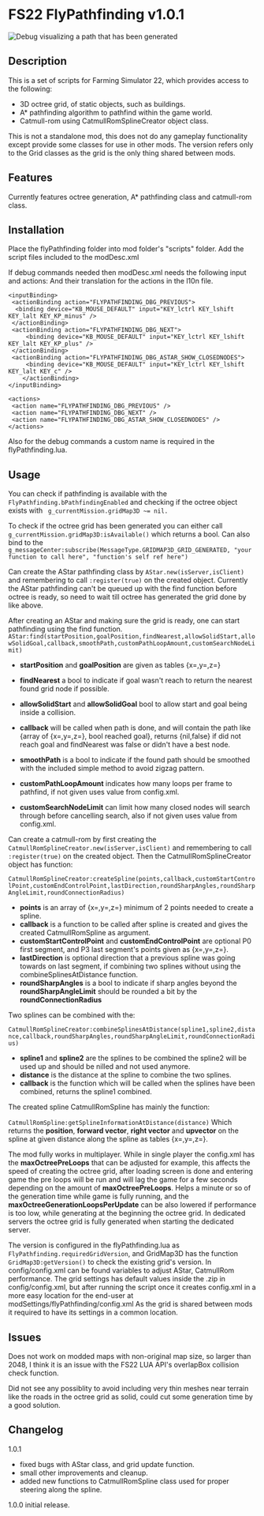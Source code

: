 # FS22 FlyPathfinding v1.0.1

![Debug visualizing a path that has been generated](https://i.gyazo.com/276cf7af27bb4457710b0a92254b1d4a.jpg)

## Description

This is a set of scripts for Farming Simulator 22, which provides access to the following: 
- 3D octree grid, of static objects, such as buildings.
- A* pathfinding algorithm to pathfind within the game world.
- Catmull-rom using CatmullRomSplineCreator object class.

This is not a standalone mod, this does not do any gameplay functionality except provide some classes for use in other mods.
The version refers only to the Grid classes as the grid is the only thing shared between mods.

## Features

Currently features octree generation, A* pathfinding class and catmull-rom class. 

## Installation

Place the flyPathfinding folder into mod folder's "scripts" folder. 
Add the script files included to the modDesc.xml 

If debug commands needed then modDesc.xml needs the following input and actions:
And their translation for the actions in the l10n file.
```
<inputBinding>
 <actionBinding action="FLYPATHFINDING_DBG_PREVIOUS">
  <binding device="KB_MOUSE_DEFAULT" input="KEY_lctrl KEY_lshift KEY_lalt KEY_KP_minus" />
 </actionBinding>
 <actionBinding action="FLYPATHFINDING_DBG_NEXT">
	 <binding device="KB_MOUSE_DEFAULT" input="KEY_lctrl KEY_lshift KEY_lalt KEY_KP_plus" />
 </actionBinding>
 <actionBinding action="FLYPATHFINDING_DBG_ASTAR_SHOW_CLOSEDNODES">
	 <binding device="KB_MOUSE_DEFAULT" input="KEY_lctrl KEY_lshift KEY_lalt KEY_c" />
	</actionBinding>
</inputBinding>

<actions>
 <action name="FLYPATHFINDING_DBG_PREVIOUS" />
 <action name="FLYPATHFINDING_DBG_NEXT" />
 <action name="FLYPATHFINDING_DBG_ASTAR_SHOW_CLOSEDNODES" />
</actions>
```
Also for the debug commands a custom name is required in the flyPathfinding.lua.

## Usage

You can check if pathfinding is available with the ```FlyPathfinding.bPathfindingEnabled``` and checking if the octree object exists with ``` g_currentMission.gridMap3D ~= nil.```

To check if the octree grid has been generated you can either call ```g_currentMission.gridMap3D:isAvailable()``` which returns a bool. 
Can also bind to the ```g_messageCenter:subscribe(MessageType.GRIDMAP3D_GRID_GENERATED, "your function to call here", "function's self ref here")```

Can create the AStar pathfinding class by ```AStar.new(isServer,isClient)``` and remembering to call ```:register(true)``` on the created object.
Currently the AStar pathfinding can't be queued up with the find function before octree is ready, so need to wait till octree has generated the grid done by like above.

After creating an AStar and making sure the grid is ready, one can start pathfinding using the find function.
```AStar:find(startPosition,goalPosition,findNearest,allowSolidStart,allowSolidGoal,callback,smoothPath,customPathLoopAmount,customSearchNodeLimit)```

- **startPosition** and **goalPosition** are given as tables {x=,y=,z=}

- **findNearest** a bool to indicate if goal wasn't reach to return the nearest found grid node if possible. 

- **allowSolidStart** and **allowSolidGoal** bool to allow start and goal being inside a collision.

- **callback** will be called when path is done, and will contain the path like {array of {x=,y=,z=}, bool reached goal}, returns {nil,false} if did not reach goal and findNearest was false or didn't have a best node.

- **smoothPath** is a bool to indicate if the found path should be smoothed with the included simple method to avoid zigzag pattern.

- **customPathLoopAmount** indicates how many loops per frame to pathfind, if not given uses value from config.xml.

- **customSearchNodeLimit** can limit how many closed nodes will search through before cancelling search, also if not given uses value from config.xml.


Can create a catmull-rom by first creating the ```CatmullRomSplineCreator.new(isServer,isClient)``` and remembering to call ```:register(true)``` on the created object.
Then the CatmullRomSplineCreator object has function:

```CatmullRomSplineCreator:createSpline(points,callback,customStartControlPoint,customEndControlPoint,lastDirection,roundSharpAngles,roundSharpAngleLimit,roundConnectionRadius)```

- **points** is an array of {x=,y=,z=} minimum of 2 points needed to create a spline.
- **callback** is a function to be called after spline is created and gives the created CatmullRomSpline as argument. 
- **customStartControlPoint** and **customEndControlPoint** are optional P0 first segment, and P3 last segment's points given as {x=,y=,z=}.
- **lastDirection** is optional direction that a previous spline was going towards on last segment, if combining two splines without using the combineSplinesAtDistance function.
- **roundSharpAngles** is a bool to indicate if sharp angles beyond the **roundSharpAngleLimit** should be rounded a bit by the **roundConnectionRadius**

Two splines can be combined with the:

```CatmullRomSplineCreator:combineSplinesAtDistance(spline1,spline2,distance,callback,roundSharpAngles,roundSharpAngleLimit,roundConnectionRadius)```

- **spline1** and **spline2** are the splines to be combined the spline2 will be used up and should be nilled and not used anymore. 
- **distance** is the distance at the spline to combine the two splines.
- **callback** is the function which will be called when the splines have been combined, returns the spline1 combined.

The created spline CatmullRomSpline has mainly the function:

```CatmullRomSpline:getSplineInformationAtDistance(distance)```
Which returns the **position**, **forward vector**, **right vector** and **upvector** on the spline at given distance along the spline as tables {x=,y=,z=}.

The mod fully works in multiplayer. 
While in single player the config.xml has the **maxOctreePreLoops** that can be adjusted for example, this affects the speed of creating the octree grid, after loading screen is done and entering game the pre loops will be run and will lag the game for a few seconds depending on the amount of **maxOctreePreLoops**. Helps a minute or so of the generation time while game is fully running, and the **maxOctreeGenerationLoopsPerUpdate** can be also lowered if performance is too low, while generating at the beginning the octree grid. In dedicated servers the octree grid is fully generated when starting the dedicated server.   

The version is configured in the flyPathfinding.lua as ```FlyPathfinding.requiredGridVersion```, and GridMap3D has the function ```GridMap3D:getVersion()``` to check the existing grid's version.
In config/config.xml can be found variables to adjust AStar, CatmullRom performance. 
The grid settings has default values inside the .zip in config/config.xml, but after running the script once it creates config.xml in a more easy location for the end-user at modSettings/flyPathfinding/config.xml
As the grid is shared between mods it required to have its settings in a common location.

## Issues

Does not work on modded maps with non-original map size, so larger than 2048, I think it is an issue with the FS22 LUA API's overlapBox collision check function.

Did not see any possiblity to avoid including very thin meshes near terrain like the roads in the octree grid as solid, could cut some generation time by a good solution.

## Changelog

1.0.1
- fixed bugs with AStar class, and grid update function. 
- small other improvements and cleanup. 
- added new functions to CatmullRomSpline class used for proper steering along the spline. 


1.0.0 initial release.




 
 
 
